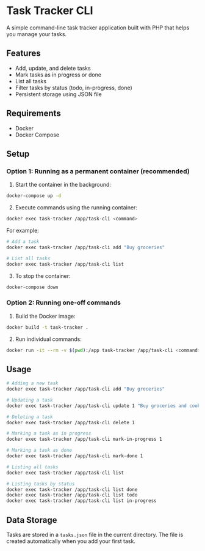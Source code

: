 # Task Tracker CLI

A simple command-line task tracker application built with PHP that helps you manage your tasks.

## Features

- Add, update, and delete tasks
- Mark tasks as in progress or done
- List all tasks
- Filter tasks by status (todo, in-progress, done)
- Persistent storage using JSON file

## Requirements

- Docker
- Docker Compose

## Setup

### Option 1: Running as a permanent container (recommended)

1. Start the container in the background:
```bash
docker-compose up -d
```

2. Execute commands using the running container:
```bash
docker exec task-tracker /app/task-cli <command>
```

For example:
```bash
# Add a task
docker exec task-tracker /app/task-cli add "Buy groceries"

# List all tasks
docker exec task-tracker /app/task-cli list
```

3. To stop the container:
```bash
docker-compose down
```

### Option 2: Running one-off commands

1. Build the Docker image:
```bash
docker build -t task-tracker .
```

2. Run individual commands:
```bash
docker run -it --rm -v $(pwd):/app task-tracker /app/task-cli <command>
```

## Usage

```bash
# Adding a new task
docker exec task-tracker /app/task-cli add "Buy groceries"

# Updating a task
docker exec task-tracker /app/task-cli update 1 "Buy groceries and cook dinner"

# Deleting a task
docker exec task-tracker /app/task-cli delete 1

# Marking a task as in progress
docker exec task-tracker /app/task-cli mark-in-progress 1

# Marking a task as done
docker exec task-tracker /app/task-cli mark-done 1

# Listing all tasks
docker exec task-tracker /app/task-cli list

# Listing tasks by status
docker exec task-tracker /app/task-cli list done
docker exec task-tracker /app/task-cli list todo
docker exec task-tracker /app/task-cli list in-progress
```

## Data Storage

Tasks are stored in a `tasks.json` file in the current directory. The file is created automatically when you add your first task.
